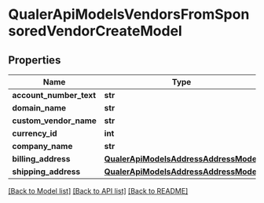 # QualerApiModelsVendorsFromSponsoredVendorCreateModel

## Properties
Name | Type | Description | Notes
------------ | ------------- | ------------- | -------------
**account_number_text** | **str** |  | [optional] 
**domain_name** | **str** |  | [optional] 
**custom_vendor_name** | **str** |  | [optional] 
**currency_id** | **int** |  | [optional] 
**company_name** | **str** |  | [optional] 
**billing_address** | [**QualerApiModelsAddressAddressModel**](QualerApiModelsAddressAddressModel.md) |  | [optional] 
**shipping_address** | [**QualerApiModelsAddressAddressModel**](QualerApiModelsAddressAddressModel.md) |  | [optional] 

[[Back to Model list]](../README.md#documentation-for-models) [[Back to API list]](../README.md#documentation-for-api-endpoints) [[Back to README]](../README.md)


